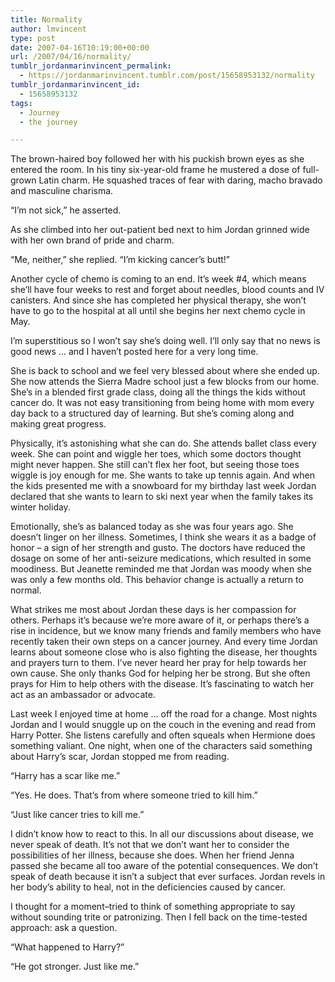 ```yaml
---
title: Normality
author: lmvincent
type: post
date: 2007-04-16T10:19:00+00:00
url: /2007/04/16/normality/
tumblr_jordanmarinvincent_permalink:
  - https://jordanmarinvincent.tumblr.com/post/15658953132/normality
tumblr_jordanmarinvincent_id:
  - 15658953132
tags:
  - Journey
  - the journey

---
```

The brown-haired boy followed her with his puckish brown eyes as she entered the room. In his tiny six-year-old frame he mustered a dose of full-grown Latin charm. He squashed traces of fear with daring, macho bravado and masculine charisma.

“I’m not sick,” he asserted.

As she climbed into her out-patient bed next to him Jordan grinned wide with her own brand of pride and charm.

“Me, neither,” she replied. “I’m kicking cancer’s butt!”<a name="more"></a>

Another cycle of chemo is coming to an end. It’s week #4, which means she’ll have four weeks to rest and forget about needles, blood counts and IV canisters. And since she has completed her physical therapy, she won’t have to go to the hospital at all until she begins her next chemo cycle in May.

I’m superstitious so I won’t say she’s doing well. I’ll only say that no news is good news … and I haven’t posted here for a very long time.

She is back to school and we feel very blessed about where she ended up. She now attends the Sierra Madre school just a few blocks from our home. She’s in a blended first grade class, doing all the things the kids without cancer do. It was not easy transitioning from being home with mom every day back to a structured day of learning. But she’s coming along and making great progress.

Physically, it’s astonishing what she can do. She attends ballet class every week. She can point and wiggle her toes, which some doctors thought might never happen. She still can’t flex her foot, but seeing those toes wiggle is joy enough for me. She wants to take up tennis again. And when the kids presented me with a snowboard for my birthday last week Jordan declared that she wants to learn to ski next year when the family takes its winter holiday.

Emotionally, she’s as balanced today as she was four years ago. She doesn’t linger on her illness. Sometimes, I think she wears it as a badge of honor – a sign of her strength and gusto. The doctors have reduced the dosage on some of her anti-seizure medications, which resulted in some moodiness. But Jeanette reminded me that Jordan was moody when she was only a few months old. This behavior change is actually a return to normal.

What strikes me most about Jordan these days is her compassion for others. Perhaps it’s because we’re more aware of it, or perhaps there’s a rise in incidence, but we know many friends and family members who have recently taken their own steps on a cancer journey. And every time Jordan learns about someone close who is also fighting the disease, her thoughts and prayers turn to them. I’ve never heard her pray for help towards her own cause. She only thanks God for helping her be strong. But she often prays for Him to help others with the disease. It’s fascinating to watch her act as an ambassador or advocate.

Last week I enjoyed time at home … off the road for a change. Most nights Jordan and I would snuggle up on the couch in the evening and read from Harry Potter. She listens carefully and often squeals when Hermione does something valiant. One night, when one of the characters said something about Harry’s scar, Jordan stopped me from reading.

“Harry has a scar like me.”

“Yes. He does. That’s from where someone tried to kill him.”

“Just like cancer tries to kill me.”

I didn’t know how to react to this. In all our discussions about disease, we never speak of death. It’s not that we don’t want her to consider the possibilities of her illness, because she does. When her friend Jenna passed she became all too aware of the potential consequences. We don’t speak of death because it isn’t a subject that ever surfaces. Jordan revels in her body&#8217;s ability to heal, not in the deficiencies caused by cancer.

I thought for a moment–tried to think of something appropriate to say without sounding trite or patronizing. Then I fell back on the time-tested approach: ask a question.

“What happened to Harry?”

“He got stronger. Just like me.”

<div class="blogger-post-footer">
  <img loading="lazy" src="https://blogger.googleusercontent.com/tracker/9039099668816362935-5968629598257088820?l=jordansjourney2.blogspot.com" alt="" width="1" height="1" />
</div>